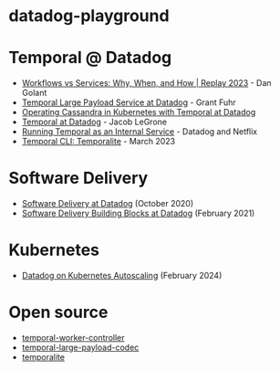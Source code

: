 # datadog-playground


# Temporal @ Datadog

- [Workflows vs Services: Why, When, and How | Replay 2023](https://www.youtube.com/watch?v=1jtMc6C-_-U) - Dan Golant
- [Temporal Large Payload Service at Datadog](https://www.youtube.com/watch?v=0BNEi2skUdg) - Grant Fuhr
- [Operating Cassandra in Kubernetes with Temporal at Datadog](https://www.youtube.com/watch?v=_vnXUOfKNQ0)
- [Temporal at Datadog](https://www.youtube.com/watch?v=LxgkAoTSI8Q) - Jacob LeGrone
- [Running Temporal as an Internal Service](https://www.youtube.com/watch?v=jbw702SBhp4) - Datadog and Netflix
- [Temporal CLI: Temporalite](https://www.youtube.com/watch?v=-BJRQmNCi2I) - March 2023

# Software Delivery
- [Software Delivery at Datadog](https://www.youtube.com/watch?v=H67uuwVO1tc) (October 2020)
- [Software Delivery Building Blocks at Datadog](https://www.youtube.com/watch?v=eWFpl-nzGsY) (February 2021)

# Kubernetes
- [Datadog on Kubernetes Autoscaling](https://www.youtube.com/watch?v=gvQvtJAw630) (February 2024)

# Open source
- [temporal-worker-controller](https://github.com/DataDog/temporal-worker-controller)
- [temporal-large-payload-codec](https://github.com/DataDog/temporal-large-payload-codec)
- [temporalite](https://temporal.io/blog/temporalite-the-foundation-of-the-new-temporal-cli-experience)

